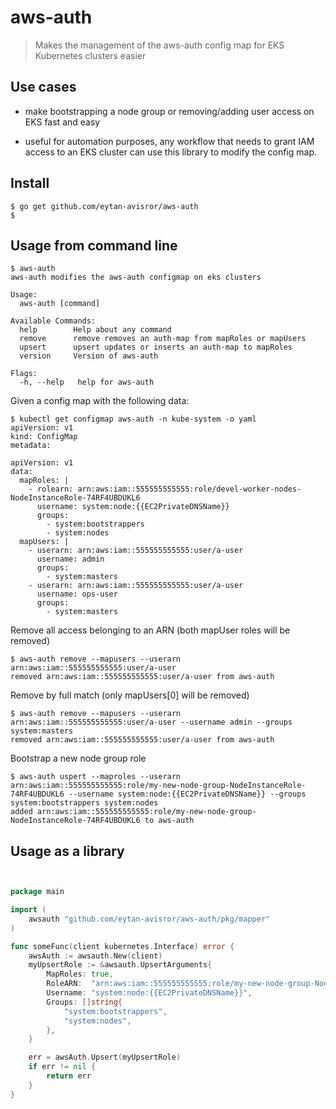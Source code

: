 
# aws-auth

> Makes the management of the aws-auth config map for EKS Kubernetes clusters easier

## Use cases

- make bootstrapping a node group or removing/adding user access on EKS fast and easy

- useful for automation purposes, any workflow that needs to grant IAM access to an EKS cluster can use this library to modify the config map.

## Install

```text
$ go get github.com/eytan-avisror/aws-auth
$
```

## Usage from command line

```text
$ aws-auth
aws-auth modifies the aws-auth configmap on eks clusters

Usage:
  aws-auth [command]

Available Commands:
  help        Help about any command
  remove      remove removes an auth-map from mapRoles or mapUsers
  upsert      upsert updates or inserts an auth-map to mapRoles
  version     Version of aws-auth

Flags:
  -h, --help   help for aws-auth
```

Given a config map with the following data:

```text
$ kubectl get configmap aws-auth -n kube-system -o yaml
apiVersion: v1
kind: ConfigMap
metadata:

apiVersion: v1
data:
  mapRoles: |
    - rolearn: arn:aws:iam::555555555555:role/devel-worker-nodes-NodeInstanceRole-74RF4UBDUKL6
      username: system:node:{{EC2PrivateDNSName}}
      groups:
        - system:bootstrappers
        - system:nodes
  mapUsers: |
    - userarn: arn:aws:iam::555555555555:user/a-user
      username: admin
      groups:
        - system:masters
    - userarn: arn:aws:iam::555555555555:user/a-user
      username: ops-user
      groups:
        - system:masters
```

Remove all access belonging to an ARN (both mapUser roles will be removed)

```text
$ aws-auth remove --mapusers --userarn arn:aws:iam::555555555555:user/a-user
removed arn:aws:iam::555555555555:user/a-user from aws-auth
```

Remove by full match (only mapUsers[0] will be removed)

```text
$ aws-auth remove --mapusers --userarn arn:aws:iam::555555555555:user/a-user --username admin --groups system:masters
removed arn:aws:iam::555555555555:user/a-user from aws-auth
```

Bootstrap a new node group role

```text
$ aws-auth uspert --maproles --userarn arn:aws:iam::555555555555:role/my-new-node-group-NodeInstanceRole-74RF4UBDUKL6 --username system:node:{{EC2PrivateDNSName}} --groups system:bootstrappers system:nodes
added arn:aws:iam::555555555555:role/my-new-node-group-NodeInstanceRole-74RF4UBDUKL6 to aws-auth
```

## Usage as a library

```go


package main

import (
    awsauth "github.com/eytan-avisror/aws-auth/pkg/mapper"
)

func someFunc(client kubernetes.Interface) error {
    awsAuth := awsauth.New(client)
    myUpsertRole := &awsauth.UpsertArguments{
        MapRoles: true,
        RoleARN:  "arn:aws:iam::555555555555:role/my-new-node-group-NodeInstanceRole-74RF4UBDUKL6",
        Username: "system:node:{{EC2PrivateDNSName}}",
        Groups: []string{
            "system:bootstrappers",
            "system:nodes",
        },
    }

    err = awsAuth.Upsert(myUpsertRole)
    if err != nil {
        return err
    }
}

```
